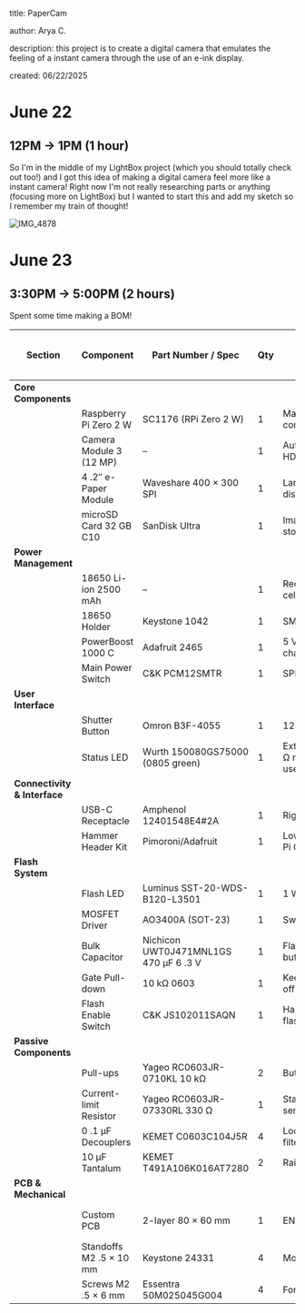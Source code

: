 title: PaperCam

author: Arya C.

description: this project is to create a digital camera that emulates the feeling of a instant camera through the use of an e-ink display.

created: 06/22/2025


# June 22

## 12PM -> 1PM (1 hour)
So I'm in the middle of my LightBox project (which you should totally check out too!) and I got this idea of making a digital camera feel more like a instant camera! Right now I'm not really researching parts or anything (focusing more on LightBox) but I wanted to start this and add my sketch so I remember my train of thought!

![IMG_4878](https://github.com/user-attachments/assets/3b7688c1-9b4d-46a6-84b0-40c486144ab1)


# June 23

## 3:30PM -> 5:00PM (2 hours)

Spent some time making a BOM!

| Section                      | Component               | Part Number / Spec                    | Qty | Notes                        | Easy-US Source / Link                                                                                        |
| ---------------------------- | ----------------------- | ------------------------------------- | --- | ---------------------------- | ------------------------------------------------------------------------------------------------------------ |
| **Core Components**          |                         |                                       |     |                              |                                                                                                              |
|                              | Raspberry Pi Zero 2 W   | SC1176 (RPi Zero 2 W)                 | 1   | Main controller              | [Micro Center](https://www.microcenter.com/product/646257/raspberry-pi-zero-2-w)                             |
|                              | Camera Module 3 (12 MP) | –                                     | 1   | Autofocus HDR                | [Micro Center](https://www.microcenter.com/product/705365/raspberry-pi-camera-module-3)                      |
|                              | 4 .2″ e-Paper Module    | Waveshare 400 × 300 SPI               | 1   | Larger display               | [Amazon](https://www.amazon.com/dp/B074NR1SW2)                                                               |
|                              | microSD Card 32 GB C10  | SanDisk Ultra                         | 1   | Image storage                | [Micro Center](https://www.microcenter.com/product/638846/sandisk-ultra-plus-32gb-microsd)                   |
| **Power Management**         |                         |                                       |     |                              |                                                                                                              |
|                              | 18650 Li-ion 2500 mAh   | –                                     | 1   | Rechargeable cell            | [Micro Center](https://www.microcenter.com/product/485687/inland-18650-37v-2200mah-li-ion-battery)           |
|                              | 18650 Holder            | Keystone 1042                         | 1   | SMT tabs                     | [Digi-Key](https://www.digikey.com/en/products/detail/keystone-electronics/1042/613262)                      |
|                              | PowerBoost 1000 C       | Adafruit 2465                         | 1   | 5 V boost + charger          | [Adafruit](https://www.adafruit.com/product/2465)                                                            |
|                              | Main Power Switch       | C\&K PCM12SMTR                        | 1   | SPDT slide                   | [Digi-Key](https://www.digikey.com/en/products/detail/ck-switches/PCM12SMTR/1813562)                         |
| **User Interface**           |                         |                                       |     |                              |                                                                                                              |
|                              | Shutter Button          | Omron B3F-4055                        | 1   | 12 mm tact                   | [Digi-Key](https://www.digikey.com/en/products/detail/omron-electronics-inc-emc-div/B3F-4055/100661)         |
|                              | Status LED              | Wurth 150080GS75000 (0805 green)      | 1   | External 330 Ω resistor used | [Digi-Key](https://www.digikey.com/en/products/detail/w%C3%BCrth-elektronik/150080GS75000/5465904)           |
| **Connectivity & Interface** |                         |                                       |     |                              |                                                                                                              |
|                              | USB-C Receptacle        | Amphenol 12401548E4#2A                | 1   | Right-angle                  | [Digi-Key](https://www.digikey.com/en/products/detail/amphenol-icc-fci/12401548E4%23A/10258977)              |
|                              | Hammer Header Kit       | Pimoroni/Adafruit                     | 1   | Low-profile Pi GPIO          | [Adafruit](https://www.adafruit.com/product/3413)                                                            |
| **Flash System**             |                         |                                       |     |                              |                                                                                                              |
|                              | Flash LED               | Luminus SST-20-WDS-B120-L3501         | 1   | 1 W, 5000 K                  | [Digi-Key](https://www.digikey.com/en/products/detail/luminus-devices-inc/SST-20-WDS-B120-L3501/12153024)    |
|                              | MOSFET Driver           | AO3400A (SOT-23)                      | 1   | Switches LED                 | [Digi-Key](https://www.digikey.com/en/products/detail/yangzhou-jiechuang-electronic-co-ltd/AO3400A/14131254) |
|                              | Bulk Capacitor          | Nichicon UWT0J471MNL1GS 470 µF 6 .3 V | 1   | Flash surge buffer           | [Digi-Key](https://www.digikey.com/en/products/detail/nichicon/UWT0J471MNL1GS/3936157)                       |
|                              | Gate Pull-down          | 10 kΩ 0603                            | 1   | Keeps LED off at boot        | [Digi-Key](https://www.digikey.com/en/products/detail/yageo/RC0603JR-0710KL/727615)                          |
|                              | Flash Enable Switch     | C\&K JS102011SAQN                     | 1   | Hardware flash ON/OFF        | [Digi-Key](https://www.digikey.com/en/products/detail/ck-switches/JS102011SAQN/613125)                       |
| **Passive Components**       |                         |                                       |     |                              |                                                                                                              |
|                              | Pull-ups                | Yageo RC0603JR-0710KL 10 kΩ           | 2   | Button inputs                | [Digi-Key](https://www.digikey.com/en/products/detail/yageo/RC0603JR-0710KL/727615)                          |
|                              | Current-limit Resistor  | Yageo RC0603JR-07330RL 330 Ω          | 1   | Status LED series            | [Digi-Key](https://www.digikey.com/en/products/detail/yageo/RC0603JR-07330RL/726769)                         |
|                              | 0 .1 µF Decouplers      | KEMET C0603C104J5R                    | 4   | Local Vcc filtering          | [Digi-Key](https://www.digikey.com/en/products/detail/kemet/C0603C104J5RACTU/411165)                         |
|                              | 10 µF Tantalum          | KEMET T491A106K016AT7280              | 2   | Rail stability               | [Digi-Key](https://www.digikey.com/en/products/detail/kemet/T491A106K016AT7280/8513162)                      |
| **PCB & Mechanical**         |                         |                                       |     |                              |                                                                                                              |
|                              | Custom PCB              | 2-layer 80 × 60 mm                    | 1   | ENIG finish                  | (PCB fab of choice)                                                                                          |
|                              | Standoffs M2 .5 × 10 mm | Keystone 24331                        | 4   | Mount Pi                     | [Digi-Key](https://www.digikey.com/en/products/detail/keystone-electronics/24331/1094544)                    |
|                              | Screws M2 .5 × 6 mm     | Essentra 50M025045G004                | 4   | For standoffs                | [Digi-Key](https://www.digikey.com/en/products/detail/essentra-components/50M025045G004/7327811)             |


